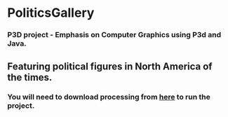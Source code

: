 # PoliticsGallery
### P3D project - Emphasis on Computer Graphics using P3d and Java.
 
## Featuring political figures in North America of the times.

### You will need to download processing from [here](https://processing.org/download/)  to run the project.
